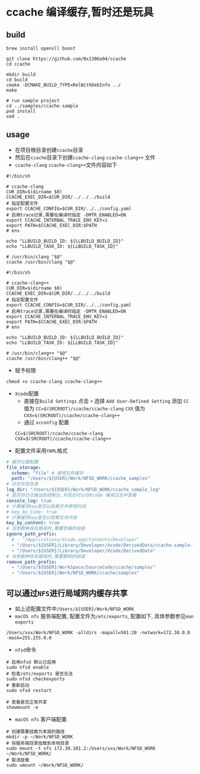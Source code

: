 # ccache 编译缓存,暂时还是玩具

## build

```shell
brew install opensll boost

git clone https://github.com/0x1306a94/ccache
cd ccache

mkdir build
cd build
cmake -DCMAKE_BUILD_TYPE=RelWithDebInfo ../
make

# run sample project
cd ../samples/ccache-sample
pod install
xed .
```

## usage
* 在项目根目录创建`ccache`目录
* 然后在`ccache`目录下创建`ccache-clang` `ccache-clang++` 文件
* `ccache-clang` `ccache-clang++`文件内容如下
```shell
#!/bin/sh

# ccache-clang
CUR_DIR=$(dirname $0)
CCACHE_EXEC_DIR=$CUR_DIR/../../../build
# 指定配置文件
export CCACHE_CONFIG=$CUR_DIR/../../config.yaml
# 启用trace记录,需要在编译时指定 -DMTR_ENABLED=ON
export CCACHE_INTERNAL_TRACE_ENV_KEY=1
export PATH=$CCACHE_EXEC_DIR:$PATH
# env

echo "LLBUILD_BUILD_ID: ${LLBUILD_BUILD_ID}"
echo "LLBUILD_TASK_ID: ${LLBUILD_TASK_ID}"

# /usr/bin/clang "$@"
ccache /usr/bin/clang "$@"

#!/bin/sh

# ccache-clang++
CUR_DIR=$(dirname $0)
CCACHE_EXEC_DIR=$CUR_DIR/../../../build
# 指定配置文件
export CCACHE_CONFIG=$CUR_DIR/../../config.yaml
# 启用trace记录,需要在编译时指定 -DMTR_ENABLED=ON
export CCACHE_INTERNAL_TRACE_ENV_KEY=1
export PATH=$CCACHE_EXEC_DIR:$PATH
# env

echo "LLBUILD_BUILD_ID: ${LLBUILD_BUILD_ID}"
echo "LLBUILD_TASK_ID: ${LLBUILD_TASK_ID}"

# /usr/bin/clang++ "$@"
ccache /usr/bin/clang++ "$@"
```
* 赋予权限
```shell
chmod +x ccache-clang ccache-clang++
``` 
* `Xcode`配置 
  * 直接在`Build Settings` 点击 `+` 选择 `Add User-Defined Setting` 添加 `CC` 值为 `CC=$(SRCROOT)/ccache/ccache-clang` `CXX` 值为 `CXX=$(SRCROOT)/ccache/ccache-clang++`
  * 通过 `xcconfig` 配置
  ```shell
  CC=$(SRCROOT)/ccache/ccache-clang
  CXX=$(SRCROOT)/ccache/ccache-clang++
  ```
* 配置文件采用`YAML`格式
```yaml
# 缓存位置配置
file_storage:
  scheme: "file" # 使用文件缓存
  path: "/Users/${USER}/Work/NFSD_WORK/ccache_samples"
# 日志存放目录
log_dir: "/Users/${USER}/Work/NFSD_WORK/ccache_sample_log"
# 是否将日志输出到控制台,开启后可以在Xcode 编译日志中查看
console_log: true
# 计算缓存key是否以依赖文件修改时间
# key_by_time: true
# 计算缓存key是否以依赖文件内容
key_by_content: true
# 当参数种存在路径时,需要忽略的前缀
ignore_path_prefix:
  # - "/Applications/Xcode.app/Contents/Developer"
  - "/Users/${USER}/Library/Developer/Xcode/DerivedData/ccache-sample-"
  - "/Users/${USER}/Library/Developer/Xcode/DerivedData"
# 当参数种存在路径时,需要删除的前缀
remove_path_prefix:
  - "/Users/${USER}/WorkSpace/SourceCode/ccache/samples"
  - "/Users/${USER}/Work/NFSD_WORK/ccache/samples"

```
  
## 可以通过`NFS`进行局域网内缓存共享
* 如上述配置文件中`/Users/${USER}/Work/NFSD_WORK`
* `macOS nfs` 服务端配置, 配置文件为`/etc/exports`, 配置如下, 具体参数参见`man exports`
```shell
/Users/xxx/Work/NFSD_WORK -alldirs -mapall=501:20 -network=172.30.0.0 -mask=255.255.0.0
```
* `nfsd`命令
```shell
# 启用nfsd 默认已启用
sudo nfsd enable 
# 检查/etc/exports 是否合法
sudo nfsd checkexports
# 重新启动
sudo nfsd restart

# 查看是否正常共享
showmount -e
```
* `macOS nfs` 客户端配置
```shell
# 创建需要挂载为本就的路径
mkdir -p ~/Work/NFSD_WORK
# 将服务端目录挂载到本地目录
sudo mount -t nfs 172.30.101.2:/Users/xxx/Work/NFSD_WORK ~/Work/NFSD_WORK/ 
# 取消挂载
sudo umount ~/Work/NFSD_WORK/ 
```
